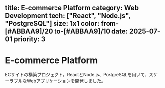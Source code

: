 title: E-commerce Platform
category: Web Development
tech: ["React", "Node.js", "PostgreSQL"]
size: 1x1
color: from-[#ABBAA9]/20 to-[#ABBAA9]/10
date: 2025-07-01
priority: 3
---
# E-commerce Platform

ECサイトの構築プロジェクト。ReactとNode.js、PostgreSQLを用いて、スケーラブルなWebアプリケーションを開発しました。
